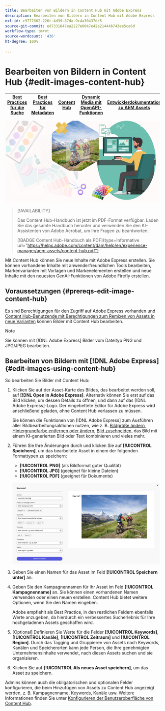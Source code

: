 ```yaml
---
title: Bearbeiten von Bildern in Content Hub mit Adobe Express
description: Bearbeiten von Bildern in Content Hub mit Adobe Express
exl-id: c9777862-226c-4d39-87da-9c4a30437dc5
source-git-commit: ed7331647ea2227e6047e42e21444b743ee5ce6d
workflow-type: tm+mt
source-wordcount: '436'
ht-degree: 100%

---
```


# Bearbeiten von Bildern in Content Hub {#edit-images-content-hub}

| [Best Practices für die Suche](/help/assets/search-best-practices.md) | [Best Practices für Metadaten](/help/assets/metadata-best-practices.md) | [Content Hub](/help/assets/product-overview.md) | [Dynamic Media mit OpenAPI-Funktionen](/help/assets/dynamic-media-open-apis-overview.md) | [Entwicklerdokumentation zu AEM Assets](https://developer.adobe.com/experience-cloud/experience-manager-apis/) |
| ------------- | --------------------------- |---------|----|-----|

![Bearbeiten von Bildern in Content Hub mit Adobe Express](assets/edit-images-content-hub.png)

>[!AVAILABILITY]
>
>Das Content Hub-Handbuch ist jetzt im PDF-Format verfügbar. Laden Sie das gesamte Handbuch herunter und verwenden Sie den KI-Assistenten von Adobe Acrobat, um Ihre Fragen zu beantworten.
>
>[!BADGE Content Hub-Handbuch als PDF]{type=Informative url="https://helpx.adobe.com/content/dam/help/en/experience-manager/aem-assets/content-hub.pdf"}

Mit Content Hub können Sie neue Inhalte mit Adobe Express erstellen. Sie können vorhandene Inhalte mit anwenderfreundlichen Tools bearbeiten, Markenvarianten mit Vorlagen und Markenelementen erstellen und neue Inhalte mit den neuesten GenAI-Funktionen von Adobe Firefly erstellen.

## Voraussetzungen {#prereqs-edit-image-content-hub}

Es sind Berechtigungen für den Zugriff auf Adobe Express vorhanden und [Content Hub-Benutzende mit Berechtigungen zum Remixen von Assets in neue Varianten](/help/assets/deploy-content-hub.md#onboard-content-hub-users-remix-assets) können Bilder mit Content Hub bearbeiten.

>[!NOTE]
>
Sie können mit [!DNL Adobe Express] Bilder vom Dateityp PNG und JPG/JPEG bearbeiten.

## Bearbeiten von Bildern mit [!DNL Adobe Express] {#edit-images-using-content-hub}

So bearbeiten Sie Bilder mit Content Hub:

1. Klicken Sie auf der Asset-Karte des Bildes, das bearbeitet werden soll, auf **[!DNL Open in Adobe Express]**. Alternativ können Sie erst auf das Bild klicken, um dessen Details zu öffnen, und dann auf das [!DNL Adobe Express]-Logo. Der eingebettete Editor für Adobe Express wird anschließend geladen, ohne Content Hub verlassen zu müssen.

   Sie können die Funktionen von [!DNL Adobe Express] zum Ausführen aller Bildbearbeitungsaktionen nutzen, wie z. B. [Bildgröße ändern](https://helpx.adobe.com/de/express/using/resize-image.html), [Hintergrundfarbe entfernen oder ändern](https://helpx.adobe.com/de/express/using/remove-background.html), [Bild zuschneiden](https://helpx.adobe.com/de/express/using/crop-image.html), das Bild mit einem KI-generierten Bild oder Text kombinieren und vieles mehr.

1. Führen Sie Ihre Änderungen durch und klicken Sie auf **[!UICONTROL Speichern]**, um das bearbeitete Asset in einem der folgenden Formattypen zu speichern:

   * **[!UICONTROL PNG]** (als Bildformat guter Qualität)
   * **[!UICONTROL JPG]** (geeignet für kleine Dateien)
   * **[!UICONTROL PDF]** (geeignet für Dokumente)

   ![Speichern des Bildes mit Adobe Express](assets/adobe-express-save-as.png)

1. Geben Sie einen Namen für das Asset im Feld **[!UICONTROL Speichern unter]** an.

1. Geben Sie den Kampagnennamen für Ihr Asset im Feld **[!UICONTROL Kampagnenname]** an. Sie können einen vorhandenen Namen verwenden oder einen neuen erstellen. Content Hub bietet weitere Optionen, wenn Sie den Namen eingeben. <!--You can define multiple Campaign names for your upload. While you are typing a name, either click anywhere else within the dialog box or press the `,` (Comma) key to register the name.-->

   Adobe empfiehlt als Best Practice, in den restlichen Feldern ebenfalls Werte anzugeben, da hierdurch ein verbessertes Sucherlebnis für Ihre hochgeladenen Assets geschaffen wird.

1. [Optional] Definieren Sie Werte für die Felder **[!UICONTROL Keywords]**, **[!UICONTROL Kanäle]**, **[!UICONTROL Zeitraum]** und **[!UICONTROL Region]**. Durch das Tagging und Gruppieren von Assets nach Keywords, Kanälen und Speicherorten kann jede Person, die Ihre genehmigten Unternehmensinhalte verwendet, nach diesen Assets suchen und sie organisieren.

1. Klicken Sie auf **[!UICONTROL Als neues Asset speichern]**, um das Asset zu speichern.

Admins können auch die obligatorischen und optionalen Felder konfigurieren, die beim Hinzufügen von Assets zu Content Hub angezeigt werden, z. B. Kampagnenname, Keywords, Kanäle usw. Weitere Informationen finden Sie unter [Konfigurieren der Benutzeroberfläche von Content Hub](configure-content-hub-ui-options.md#configure-upload-options-content-hub).
